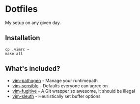 # Dotfiles
My setup on any given day.

## Installation

```shell
cp .vimrc ~
make all
```

## What's included?

* [vim-pathogen](https://github.com/tpope/vim-pathogen) - Manage your runtimepath
* [vim-sensible](https://github.com/tpope/vim-sensible) - Defaults everyone can agree on
* [vim-fugitive](https://github.com/tpope/vim-fugitive) - A Git wrapper so awesome, it should be illegal
* [vim-sleuth](https://github.com/tpope/vim-sleuth) - Heuristically set buffer options
